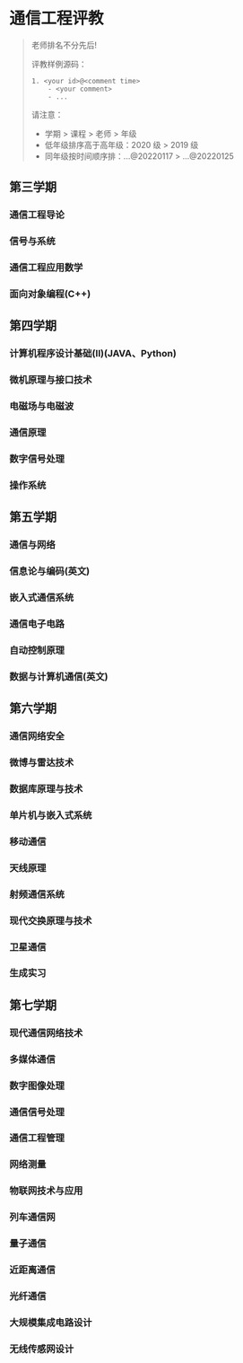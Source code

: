 
# 通信工程评教

> 老师排名不分先后!
>
> 评教样例源码：
>
> ```
> 1. <your id>@<comment time>
>     - <your comment>
>     - ...
> ```
> 请注意：
> - 学期 > 课程 > 老师 > 年级
> - 低年级排序高于高年级：2020 级 > 2019 级
> - 同年级按时间顺序排：...@20220117 > ...@20220125


## 第三学期

### 通信工程导论

### 信号与系统

### 通信工程应用数学

### 面向对象编程(C++)

## 第四学期

### 计算机程序设计基础(Ⅱ)(JAVA、Python)

### 微机原理与接口技术

### 电磁场与电磁波

### 通信原理

### 数字信号处理

### 操作系统

## 第五学期

### 通信与网络

### 信息论与编码(英文)

### 嵌入式通信系统

### 通信电子电路

### 自动控制原理

### 数据与计算机通信(英文)

## 第六学期

### 通信网络安全

### 微博与雷达技术

### 数据库原理与技术

### 单片机与嵌入式系统

### 移动通信

### 天线原理

### 射频通信系统

### 现代交换原理与技术

### 卫星通信

### 生成实习

## 第七学期

### 现代通信网络技术

### 多媒体通信

### 数字图像处理

### 通信信号处理

### 通信工程管理

### 网络测量

### 物联网技术与应用

### 列车通信网

### 量子通信

### 近距离通信

### 光纤通信

### 大规模集成电路设计

### 无线传感网设计 

